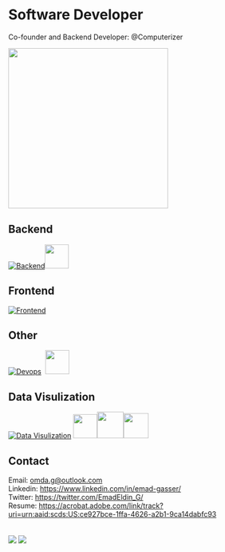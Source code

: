 # Software Developer
Co-founder and Backend Developer: @Computerizer

<img src='https://miro.medium.com/max/720/1*nWQ_U5NKEfNeGCTfh_2-Mw.gif' width=320>


## Backend   
[![Backend](https://skillicons.dev/icons?i=python,django,postgres,sqlite)](https://skillicons.dev)<img src='https://miro.medium.com/max/512/0*Nn7jvZ2XB2KcKqUC.png' width='48'>

## Frontend   
[![Frontend](https://skillicons.dev/icons?i=html,css,js,scss,bootstrap)](https://skillicons.dev) 

## Other   
[![Devops](https://skillicons.dev/icons?i=docker,git,selenium,aws,vscode)](https://skillicons.dev) &nbsp;<img src='https://avatars.githubusercontent.com/u/54465427?v=4' width='48'>  

## Data Visulization  
[![Data Visulization](https://skillicons.dev/icons?i=r)](https://skillicons.dev) <img src='https://cdn.icon-icons.com/icons2/2397/PNG/512/microsoft_office_excel_logo_icon_145720.png' width='48'><img src='https://cdn.filepicker.io/api/file/jZDILlufSOSDOkuJTZ7J' width='53'><img src='https://user-images.githubusercontent.com/315810/92161415-9e357100-edfe-11ea-917d-f9e33fd60741.png' width='50'>



## Contact 

Email: <omda.g@outlook.com>  
Linkedin: <https://www.linkedin.com/in/emad-gasser/>  
Twitter: <https://twitter.com/EmadEldin_G/>  
Resume: <https://acrobat.adobe.com/link/track?uri=urn:aaid:scds:US:ce927bce-1ffa-4626-a2b1-9ca14dabfc93>  
<br>  
[![](https://github-readme-stats.vercel.app/api?username=Emad-Eldin-G)](https://github.com/anuraghazra/github-readme-stats)
![](https://komarev.com/ghpvc/?username=Emad-Eldin-G)


